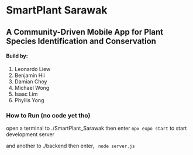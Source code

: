 # SmartPlant Sarawak  
## A Community-Driven Mobile App for Plant Species Identification and Conservation

#### Build by:
1. Leonardo Liew 
2. Benjamin Hii
3. Damian Choy
4. Michael Wong
5. Isaac Lim
6. Phyllis Yong

### How to Run (no code yet tho) 
open a terminal to ./SmartPlant_Sarawak then enter 
```npx expo start```
to start development server


and another to ./backend then enter,
``` node server.js```


